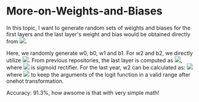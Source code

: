 # More-on-Weights-and-Biases
In this topic, I want to generate random sets of weights and biases for the first layers and the last layer's weight and bias would be obtained directly from <img src="https://render.githubusercontent.com/render/math?math=Y_{train}">.

Here, we randomly generate w0, b0, w1 and b1. For w2 and b2, we directly utilize <img src="https://render.githubusercontent.com/render/math?math=Y_{train}">. From previous repositories, the last layer is computed as <img src="https://render.githubusercontent.com/render/math?math=Out = \sigma(H1 * w2 %2B b2)">, where <img src="https://render.githubusercontent.com/render/math?math=\sigma"> is sigmoid rectifier. For the last year, w2 can be calculated as: <img src="https://render.githubusercontent.com/render/math?math=w2 = pseudoinverse(H1)(\textit{logit}(Y_{train}) - b2)"> where <img src="https://render.githubusercontent.com/render/math?math=b2 = mean(Y_{train} * 0.9 %2B 0.05)"> to keep the arguments of the logit function in a valid range after onehot transformation. 

Accuracy: 91.3%, how awsome is that with very simple math!

